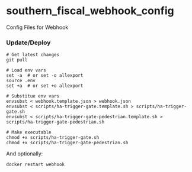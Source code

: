 # southern_fiscal_webhook_config
Config Files for Webhook


### Update/Deploy

```shell
# Get latest changes
git pull

# Load env vars
set -a  # or set -o allexport
source .env
set +a  # or set +o allexport

# Substitue env vars
envsubst < webhook.template.json > webhook.json
envsubst < scripts/ha-trigger-gate.template.sh > scripts/ha-trigger-gate.sh
envsubst < scripts/ha-trigger-gate-pedestrian.template.sh > scripts/ha-trigger-gate-pedestrian.sh

# Make executable
chmod +x scripts/ha-trigger-gate.sh
chmod +x scripts/ha-trigger-gate-pedestrian.sh
```

And optionally:
```shell
docker restart webhook
```
